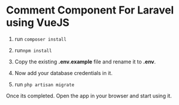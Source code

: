 # Comment Component For Laravel using VueJS

1. run `composer install` 
2. run`npm install` 
3. Copy the existing **.env.example** file and rename it to **.env**. 
4. Now add your database credentials in it. 

5. run `php artisan migrate`

Once its completed. Open the app in your browser and start using it. 
